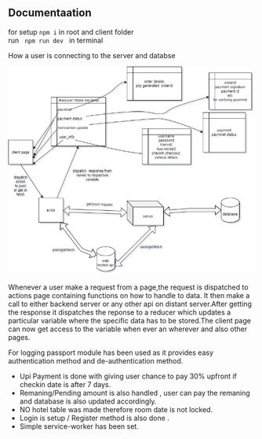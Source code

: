## Documentaation

for setup `npm i` in root and client folder<br/>
run &nbsp; `npm run dev` &nbsp; in terminal


How a user is connecting to the server and databse

![Alt text](https://github.com/moonstoper/files/blob/master/Untitled%20Diagram.png)

Whenever a user make a request from a page,the request is dispatched to  actions page containing functions on how to handle to data.
It then make a call to either backend server or any other api on distant server.After getting the response it dispatches the reponse to a 
reducer which updates a particular variable where the specific data has to be stored.The client page can now get access to the variable when ever an wherever and also other pages.

For logging passport module has been used as it provides easy authentication method and de-authentication method. 

- Upi Payment is done with giving user chance to pay 30% upfront if checkin date is after 7 days.
- Remaning/Pending amount is also handled , user can pay the remaning and database is also updated accordingly.
- NO hotel table was made therefore room date is not locked.
- Login is setup  /  Register method is also done .
- Simple service-worker has been set.
